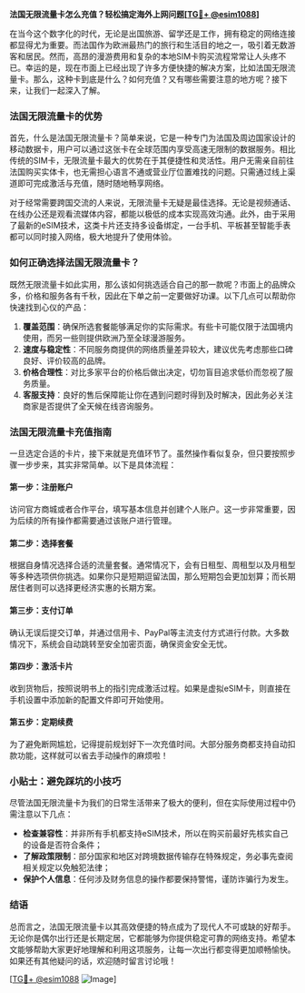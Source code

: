 **法国无限流量卡怎么充值？轻松搞定海外上网问题[[TG💪+ @esim1088](https://t.me/s/esim1088)]**

在当今这个数字化的时代，无论是出国旅游、留学还是工作，拥有稳定的网络连接都显得尤为重要。而法国作为欧洲最热门的旅行和生活目的地之一，吸引着无数游客和居民。然而，高昂的漫游费用和复杂的本地SIM卡购买流程常常让人头疼不已。幸运的是，现在市面上已经出现了许多方便快捷的解决方案，比如法国无限流量卡。那么，这种卡到底是什么？如何充值？又有哪些需要注意的地方呢？接下来，让我们一起深入了解。

### 法国无限流量卡的优势

首先，什么是法国无限流量卡？简单来说，它是一种专门为法国及周边国家设计的移动数据卡，用户可以通过这张卡在全球范围内享受高速无限制的数据服务。相比传统的SIM卡，无限流量卡最大的优势在于其便捷性和灵活性。用户无需亲自前往法国购买实体卡，也无需担心语言不通或营业厅位置难找的问题。只需通过线上渠道即可完成激活与充值，随时随地畅享网络。

对于经常需要跨国交流的人来说，无限流量卡无疑是最佳选择。无论是视频通话、在线办公还是观看流媒体内容，都能以极低的成本实现高效沟通。此外，由于采用了最新的eSIM技术，这类卡片还支持多设备绑定，一台手机、平板甚至智能手表都可以同时接入网络，极大地提升了使用体验。

### 如何正确选择法国无限流量卡？

既然无限流量卡如此实用，那么该如何挑选适合自己的那一款呢？市面上的品牌众多，价格和服务各有千秋，因此在下单之前一定要做好功课。以下几点可以帮助你快速找到心仪的产品：

1. **覆盖范围**：确保所选套餐能够满足你的实际需求。有些卡可能仅限于法国境内使用，而另一些则提供欧洲乃至全球漫游服务。
2. **速度与稳定性**：不同服务商提供的网络质量差异较大，建议优先考虑那些口碑良好、评价较高的品牌。
3. **价格合理性**：对比多家平台的价格后做出决定，切勿盲目追求低价而忽视了服务质量。
4. **客服支持**：良好的售后保障能让你在遇到问题时得到及时解决，因此务必关注商家是否提供了全天候在线咨询服务。

### 法国无限流量卡充值指南

一旦选定合适的卡片，接下来就是充值环节了。虽然操作看似复杂，但只要按照步骤一步步来，其实非常简单。以下是具体流程：

#### 第一步：注册账户
访问官方商城或者合作平台，填写基本信息并创建个人账户。这一步非常重要，因为后续的所有操作都需要通过该账户进行管理。

#### 第二步：选择套餐
根据自身情况选择合适的流量套餐。通常情况下，会有日租型、周租型以及月租型等多种选项供你挑选。如果你只是短期逗留法国，那么短期包会更加划算；而长期居住者则可以选择更经济实惠的长期方案。

#### 第三步：支付订单
确认无误后提交订单，并通过信用卡、PayPal等主流支付方式进行付款。大多数情况下，系统会自动跳转至安全加密页面，确保资金安全无忧。

#### 第四步：激活卡片
收到货物后，按照说明书上的指引完成激活过程。如果是虚拟eSIM卡，则直接在手机设置中添加新的配置文件即可开始使用。

#### 第五步：定期续费
为了避免断网尴尬，记得提前规划好下一次充值时间。大部分服务商都支持自动扣款功能，这样就可以省去手动操作的麻烦啦！

### 小贴士：避免踩坑的小技巧

尽管法国无限流量卡为我们的日常生活带来了极大的便利，但在实际使用过程中仍需注意以下几点：

- **检查兼容性**：并非所有手机都支持eSIM技术，所以在购买前最好先核实自己的设备是否符合条件；
- **了解政策限制**：部分国家和地区对跨境数据传输存在特殊规定，务必事先查阅相关规定以免触犯法律；
- **保护个人信息**：任何涉及财务信息的操作都要保持警惕，谨防诈骗行为发生。

### 结语

总而言之，法国无限流量卡以其高效便捷的特点成为了现代人不可或缺的好帮手。无论你是偶尔出行还是长期定居，它都能够为你提供稳定可靠的网络支持。希望本文能够帮助大家更好地理解和利用这项服务，让每一次出行都变得更加顺畅愉快。如果还有其他疑问的话，欢迎随时留言讨论哦！

[[TG💪+ @esim1088](https://t.me/s/esim1088) ![Image](https://i.postimg.cc/4NQfJmqS/Snipaste-2025-05-13-00-14-12.png)]